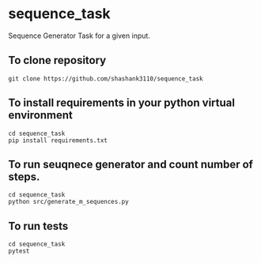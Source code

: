 # sequence_task
Sequence Generator Task for a given input.

## To clone repository
```
git clone https://github.com/shashank3110/sequence_task
```
## To install requirements in your python virtual environment
```
cd sequence_task
pip install requirements.txt
```
## To run seuqnece generator and count number of steps.
```
cd sequence_task
python src/generate_m_sequences.py
```
## To run tests
```
cd sequence_task
pytest
```
